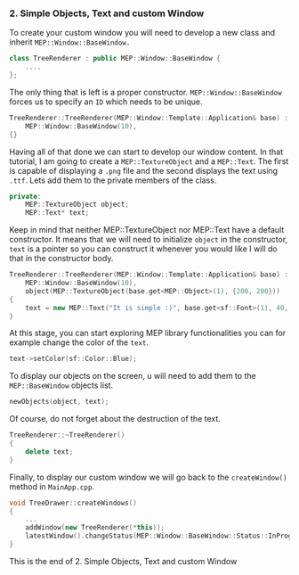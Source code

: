 ### 2. Simple Objects, Text and custom Window
To create your custom window you will need to develop a new class and inherit ```MEP::Window::BaseWindow.```
```cpp
class TreeRenderer : public MEP::Window::BaseWindow {
	....
};
```
The only thing that is left is a proper constructor. ```MEP::Window::BaseWindow``` forces us to specify an ```ID``` which needs to be unique. 
```cpp
TreeRenderer::TreeRenderer(MEP::Window::Template::Application& base) :
	MEP::Window::BaseWindow(10),
{}
```
Having all of that done we can start to develop our window content. In that tutorial, I am going to create a ```MEP::TextureObject``` and a ```MEP::Text```. The first is capable of displaying a ```.png``` file and the second displays the text using ```.ttf```. Lets add them to the private members of the class.
```cpp
private:
    MEP::TextureObject object;
    MEP::Text* text;
```
Keep in mind that neither MEP::TextureObject nor MEP::Text have a default constructor. It means that we will need to initialize ```object``` in the constructor, ```text```  is a pointer so you can construct it whenever you would like I will do that in the constructor body.
```cpp
TreeRenderer::TreeRenderer(MEP::Window::Template::Application& base) :
	MEP::Window::BaseWindow(10),
	object(MEP::TextureObject(base.get<MEP::Object>(1), {200, 200}))
{
    text = new MEP::Text("It is simple :)", base.get<sf::Font>(1), 40, {100, 100});
}
```
At this stage, you can start exploring MEP library functionalities you can for example change the color of the ```text```.
```cpp
text->setColor(sf::Color::Blue);
```
To display our objects on the screen, u will need to add them to the ```MEP::BaseWindow``` objects list.
```cpp
newObjects(object, text);
```
Of course, do not forget about the destruction of the text.
```cpp
TreeRenderer::~TreeRenderer()
{
	delete text;
}
```
Finally, to display our custom window we will go back to the ```createWindow()``` method in ```MainApp.cpp```.  
```cpp
void TreeDrawer::createWindows()
{
	...
	addWindow(new TreeRenderer(*this));
	latestWindow().changeStatus(MEP::Window::BaseWindow::Status::InProgress);
}
```

This is the end of 2. Simple Objects, Text and custom Window
